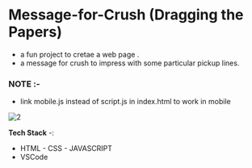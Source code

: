 # Message-for-Crush (Dragging the Papers)

- a fun project to cretae a web page .
- a message for crush to impress with some particular pickup lines.

### NOTE :-
- link mobile.js instead of script.js in index.html to work in mobile

![2](https://user-images.githubusercontent.com/86396326/236800351-5db59e9e-9fa2-48f1-939f-45f341300388.jpg)



**Tech Stack** -:
- HTML - CSS - JAVASCRIPT
- VSCode
